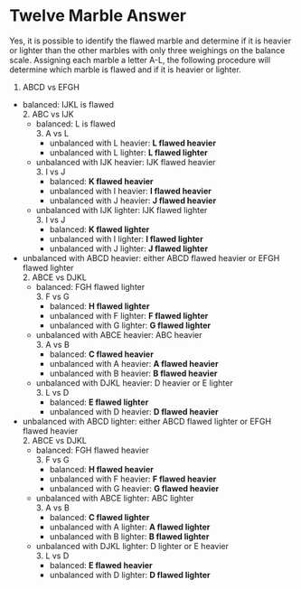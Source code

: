 # Twelve Marble Answer

Yes, it is possible to identify the flawed marble and determine if it is 
heavier or lighter than the other marbles with only three weighings on the 
balance scale. Assigning each marble a letter A-L, the following procedure will 
determine which marble is flawed and if it is heavier or lighter.

1. ABCD vs EFGH  
  * balanced: IJKL is flawed  
    2. ABC vs IJK  
      * balanced: L is flawed  
        3. A vs L  
          * unbalanced with L heavier: **L flawed heavier**  
          * unbalanced with L lighter: **L flawed lighter**  
      * unbalanced with IJK heavier: IJK flawed heavier  
        3. I vs J  
          * balanced: **K flawed heavier**  
          * unbalanced with I heavier: **I flawed heavier**  
          * unbalanced with J heavier: **J flawed heavier**  
      * unbalanced with IJK lighter: IJK flawed lighter  
        3. I vs J  
          * balanced: **K flawed lighter**  
          * unbalanced with I lighter: **I flawed lighter**  
          * unbalanced with J lighter: **J flawed lighter**  
  * unbalanced with ABCD heavier: either ABCD flawed heavier or EFGH flawed lighter  
    2. ABCE vs DJKL  
      * balanced: FGH flawed lighter  
        3. F vs G  
          * balanced: **H flawed lighter**  
          * unbalanced with F lighter: **F flawed lighter**  
          * unbalanced with G lighter: **G flawed lighter**  
      * unbalanced with ABCE heavier: ABC heavier  
        3. A vs B  
          * balanced: **C flawed heavier**  
          * unbalanced with A heavier: **A flawed heavier**  
          * unbalanced with B heavier: **B flawed heavier**  
      * unbalanced with DJKL heavier: D heavier or E lighter  
        3. L vs D  
          * balanced: **E flawed lighter**  
          * unbalanced with D heavier: **D flawed heavier**  
  * unbalanced with ABCD lighter: either ABCD flawed lighter or EFGH flawed heavier  
    2. ABCE vs DJKL  
      * balanced: FGH flawed heavier  
        3. F vs G  
          * balanced: **H flawed heavier**  
          * unbalanced with F heavier: **F flawed heavier**  
          * unbalanced with G heavier: **G flawed heavier**  
      * unbalanced with ABCE lighter: ABC lighter  
        3. A vs B  
          * balanced: **C flawed lighter**  
          * unbalanced with A lighter: **A flawed lighter**  
          * unbalanced with B lighter: **B flawed lighter**  
      * unbalanced with DJKL lighter: D lighter or E heavier  
        3. L vs D  
          * balanced: **E flawed heavier**  
          * unbalanced with D lighter: **D flawed lighter**  
